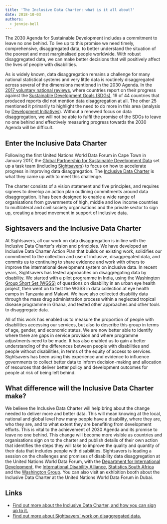 ```yaml
---
title: 'The Inclusive Data Charter: what is it all about?'
date: 2018-10-03
authors:
  - jennie-bell
---
```


The 2030 Agenda for Sustainable Development includes a commitment to leave no one behind. To live up to this promise we need timely, comprehensive, disaggregated data, to better understand the situation of the poorest and most marginalised people worldwide. With robust disaggregated data, we can make better decisions that will positively affect the lives of people with disabilities.

As is widely known, data disaggregation remains a challenge for many national statistical systems and very little data is routinely disaggregated across several of the dimensions mentioned in the 2030 Agenda. In the [2017 voluntary national reviews](https://sustainabledevelopment.un.org/vnrs/), where countries report on their progress against the [Sustainable Development Goals (SDGs)](https://sustainabledevelopment.un.org/sdgs), 19 of 44 countries that produced reports did not mention data disaggregation at all. The other 25 mentioned it primarily to highlight the need to do more in this area (analysis by [Development Initiatives](http://devinit.org/)). Without a renewed focus on data disaggregation, we will not be able to fulfil the promise of the SDGs to leave no one behind and effectively measuring progress towards the 2030 Agenda will be difficult.

## Enter the Inclusive Data Charter

Following the first United Nations World Data Forum in Cape Town in January 2017, the [Global Partnership for Sustainable Development Data](http://www.data4sdgs.org/) set up a task team (including [Sightsavers](https://www.sightsavers.org/)) to focus on how to accelerate progress in improving data disaggregation. The [Inclusive Data Charter](http://www.data4sdgs.org/inclusivedatacharter) is what they came up with to meet this challenge.

The charter consists of a vision statement and five principles, and requires signees to develop an action plan outlining commitments around data disaggregation. It has been designed to enable a wide range of organisations from governments of high, middle and low income countries to multilateral and civil society organisations and the private sector to sign up, creating a broad movement in support of inclusive data.

## Sightsavers and the Inclusive Data Charter

At Sightsavers, all our work on data disaggregation is in line with the Inclusive Data Charter's vision and principles. We have developed an Inclusive Data Charter Action Plan that builds on existing work, solidifies our commitment to the collection and use of inclusive, disaggregated data, and commits us to continuing to share evidence and work with others to improve the international development system on inclusive data.
In recent years, Sightsavers has tested approaches on disaggregating data by disability. We started with a pilot programme in India, using the [Washington Group Short Set (WGSS)](http://www.washingtongroup-disability.com/washington-group-question-sets/short-set-of-disability-questions/) of questions on disability in an urban eye health project, then went on to test the WGSS in data collection at eye health camps in Tanzania and Malawi. We have also collected disability data through the mass drug administration process within a neglected tropical disease programme in Ghana, and tested other approaches and other tools to disaggregate data.

All of this work has enabled us to measure the proportion of people with disabilities accessing our services, but also to describe this group in terms of age, gender, and economic status. We are now better able to identify where there are gaps in service provision and where programme adjustments need to be made. It has also enabled us to gain a better understanding of the differences between people with disabilities and people without disabilities, in terms of the equity of access to services.
Sightsavers has been using this experience and evidence to influence governments to collect better data to inform decision-making and allocation of resources that deliver better policy and development outcomes for people at risk of being left behind.

## What difference will the Inclusive Data Charter make?

We believe the Inclusive Data Charter will help bring about the change needed to deliver more and better data. This will mean knowing at the local, national and global level how many people have a disability, where they are, who they are, and to what extent they are benefiting from development efforts. This is vital to the achievement of 2030 Agenda and its promise to leave no one behind. This change will become more visible as countries and organisations sign on to the charter and publish details of their own action that identifies the steps they will take to improve the quality and quantity of their data that includes people with disabilities. Sightsavers is leading a session on the challenges and promises of disability data disaggregation at the United Nations World Data Forum, with the [Department for International Development](https://www.gov.uk/government/organisations/department-for-international-development), the [International Disability Alliance](http://www.internationaldisabilityalliance.org/), [Statistics South Africa](http://www.statssa.gov.za/) and the [Washington Group](http://www.washingtongroup-disability.com/). You can also visit an exhibition booth about the Inclusive Data Charter at the United Nations World Data Forum in Dubai.

## Links

- [Find out more about the Inclusive Data Charter, and how you can sign up to it.](http://www.data4sdgs.org/initiatives/inclusive-data-charter)
- [Find out more about Sightsavers' work on disaggregated data.](https://www.sightsavers.org/programmes/everybody-counts/)
